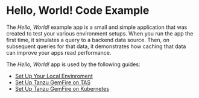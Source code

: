 <!--
Copyright 2019 - 2021 VMware, Inc.
SPDX-License-Identifier: Apache-2.0
-->
 
# Hello, World! Code Example

The *Hello, World!* example app is a small and simple application that was created to test your various environment setups. When you run the app the first time, it simulates a query to a backend data source.  Then, on subsequent queries for that data, it demonstrates how caching that data can improve your apps read performance.

The *Hello, World!* app is used by the following guides:

- [Set Up Your Local Envinroment](https://tanzu.vmware.com/developer/data/tanzu-gemfire/guides/get-started-locally-sbdg/)
- [Set Up Tanzu GemFire on TAS](https://tanzu.vmware.com/developer/data/tanzu-gemfire/guides/get-started-tgf4vms-sbdg/)
- [Set Up Tanzu GemFire on Kubernetes](https://tanzu.vmware.com/developer/data/tanzu-gemfire/guides/get-started-tgf4k8s-sbdg/)
